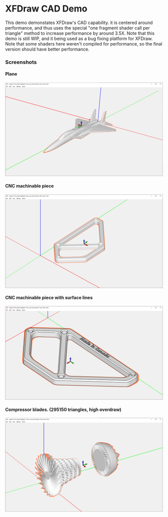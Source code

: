 # XFDraw CAD Demo
This demo demonstates XFDraw's CAD capability. it is centered around performance, and thus uses the special "one fragment shader call per triangle" method to increase performance by around 3.5X. Note that this demo is still WIP, and it being used as a bug fixing platform for XFDraw. Note that some shaders here weren't compiled for performance, so the final version should have better performance.

### Screenshots
#### Plane
![](https://raw.githubusercontent.com/theproadam/XFDraw/main/Screenshots/jetplane.png)

#### CNC machinable piece
![](https://raw.githubusercontent.com/theproadam/XFDraw/main/Screenshots/cad%20example.png)

#### CNC machinable piece with surface lines
![](https://raw.githubusercontent.com/theproadam/XFDraw/main/Screenshots/view2.png)

#### Compressor blades. (295150 triangles, high overdraw)
![](https://raw.githubusercontent.com/theproadam/XFDraw/main/Screenshots/cblades.png)
